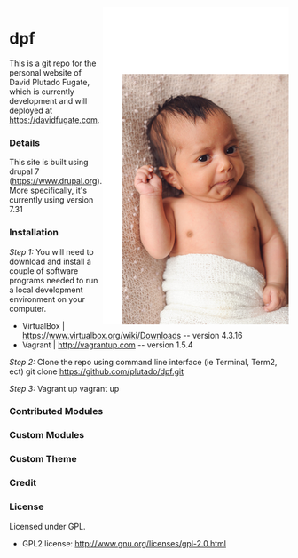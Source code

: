 <img alt="hayaan fugate" src="/docs/hayaan-smirk.jpg" align="right">

dpf
===
This is a git repo for the personal website of David Plutado Fugate, which is currently development and will deployed at https://davidfugate.com.


### Details
This site is built using drupal 7 (https://www.drupal.org).  More specifically, it's currently using version 7.31


### Installation
_Step 1:_ You will need to download and install a couple of software programs needed to run a local development environment on your computer.
- VirtualBox | https://www.virtualbox.org/wiki/Downloads -- version 4.3.16
- Vagrant | http://vagrantup.com -- version 1.5.4


_Step 2:_ Clone the repo using command line interface (ie Terminal, Term2, ect)
   git clone https://github.com/plutado/dpf.git


_Step 3:_ Vagrant up
   vagrant up


### Contributed Modules


### Custom Modules


### Custom Theme


### Credit


### License

Licensed under GPL.

- GPL2 license: http://www.gnu.org/licenses/gpl-2.0.html
